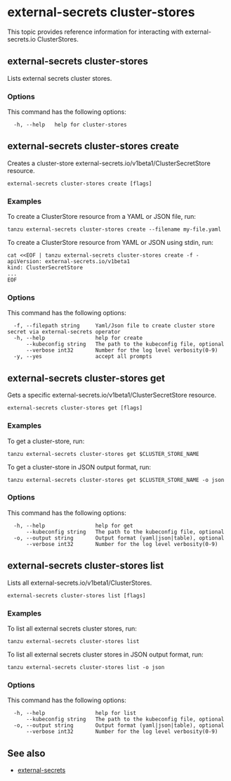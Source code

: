 # external-secrets cluster-stores

This topic provides reference information for interacting with external-secrets.io ClusterStores.

## <a id="cluster-stores"></a> external-secrets cluster-stores

Lists external secrets cluster stores.

### <a id="cs-options"></a> Options

This command has the following options:

```console
  -h, --help   help for cluster-stores
```

## <a id="cs-create"></a> external-secrets cluster-stores create

Creates a cluster-store external-secrets.io/v1beta1/ClusterSecretStore resource.

```console
external-secrets cluster-stores create [flags]
```

### <a id="cs-create-examples"></a> Examples

To create a ClusterStore resource from a YAML or JSON file, run:

```console
tanzu external-secrets cluster-stores create --filename my-file.yaml
```

To create a ClusterStore resource from YAML or JSON using stdin, run:

```console
cat <<EOF | tanzu external-secrets cluster-stores create -f -
apiVersion: external-secrets.io/v1beta1
kind: ClusterSecretStore
...
EOF
```

### <a id="cs-create-options"></a> Options

This command has the following options:

```console
  -f, --filepath string     Yaml/Json file to create cluster store secret via external-secrets operator
  -h, --help                help for create
      --kubeconfig string   The path to the kubeconfig file, optional
      --verbose int32       Number for the log level verbosity(0-9)
  -y, --yes                 accept all prompts
```

## <a id="cs-get"></a> external-secrets cluster-stores get

Gets a specific external-secrets.io/v1beta1/ClusterSecretStore resource.

```console
external-secrets cluster-stores get [flags]
```

### <a id="cs-get-examples"></a> Examples

To get a cluster-store, run:

```console
tanzu external-secrets cluster-stores get $CLUSTER_STORE_NAME
```

To get a cluster-store in JSON output format, run:

```console
tanzu external-secrets cluster-stores get $CLUSTER_STORE_NAME -o json
```

### <a id="cs-get-options"></a> Options

This command has the following options:

```console
  -h, --help                help for get
      --kubeconfig string   The path to the kubeconfig file, optional
  -o, --output string       Output format (yaml|json|table), optional
      --verbose int32       Number for the log level verbosity(0-9)
```

## <a id="cs-list"></a> external-secrets cluster-stores list

Lists all external-secrets.io/v1beta1/ClusterStores.

```console
external-secrets cluster-stores list [flags]
```

### <a id="cs-list-examples"></a> Examples

To list all external secrets cluster stores, run:

```console
tanzu external-secrets cluster-stores list
```

To list all external secrets cluster stores in JSON output format, run:

```console
tanzu external-secrets cluster-stores list -o json
```

### <a id="cs-list-options"></a> Options

This command has the following options:

```console
  -h, --help                help for list
      --kubeconfig string   The path to the kubeconfig file, optional
  -o, --output string       Output format (yaml|json|table), optional
      --verbose int32       Number for the log level verbosity(0-9)
```

## <a id="see-also"></a> See also

- [external-secrets](external-secrets.md)
